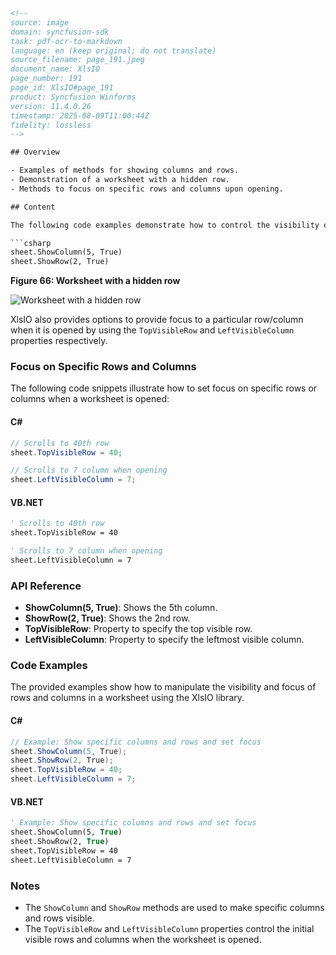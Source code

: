 ```html
<!-- 
source: image
domain: syncfusion-sdk
task: pdf-ocr-to-markdown
language: en (keep original; do not translate)
source_filename: page_191.jpeg
document_name: XlsIO
page_number: 191
page_id: XlsIO#page_191
product: Syncfusion Winforms
version: 11.4.0.26
timestamp: 2025-08-09T11:00:44Z
fidelity: lossless
-->

## Overview

- Examples of methods for showing columns and rows.
- Demonstration of a worksheet with a hidden row.
- Methods to focus on specific rows and columns upon opening.

## Content

The following code examples demonstrate how to control the visibility of specific rows and columns in a worksheet:

```csharp
sheet.ShowColumn(5, True)
sheet.ShowRow(2, True)
```

**Figure 66: Worksheet with a hidden row**

![Worksheet with a hidden row](./images/XlsIO#page_191/figure66.png)

XlsIO also provides options to provide focus to a particular row/column when it is opened by using the `TopVisibleRow` and `LeftVisibleColumn` properties respectively.

### Focus on Specific Rows and Columns

The following code snippets illustrate how to set focus on specific rows or columns when a worksheet is opened:

#### C#
```csharp
// Scrolls to 40th row
sheet.TopVisibleRow = 40;

// Scrolls to 7 column when opening
sheet.LeftVisibleColumn = 7;
```

#### VB.NET
```vb
' Scrolls to 40th row
sheet.TopVisibleRow = 40

' Scrolls to 7 column when opening
sheet.LeftVisibleColumn = 7
```

### API Reference

- **ShowColumn(5, True)**: Shows the 5th column.
- **ShowRow(2, True)**: Shows the 2nd row.
- **TopVisibleRow**: Property to specify the top visible row.
- **LeftVisibleColumn**: Property to specify the leftmost visible column.

### Code Examples

The provided examples show how to manipulate the visibility and focus of rows and columns in a worksheet using the XlsIO library.

#### C#
```csharp
// Example: Show specific columns and rows and set focus
sheet.ShowColumn(5, True);
sheet.ShowRow(2, True);
sheet.TopVisibleRow = 40;
sheet.LeftVisibleColumn = 7;
```

#### VB.NET
```vb
' Example: Show specific columns and rows and set focus
sheet.ShowColumn(5, True)
sheet.ShowRow(2, True)
sheet.TopVisibleRow = 40
sheet.LeftVisibleColumn = 7
```

### Notes

- The `ShowColumn` and `ShowRow` methods are used to make specific columns and rows visible.
- The `TopVisibleRow` and `LeftVisibleColumn` properties control the initial visible rows and columns when the worksheet is opened.

<!-- tags: [XlsIO, worksheets, row-column visibility, focus, TopVisibleRow, LeftVisibleColumn] keywords: [rows, columns, hidden, visible, focus, worksheet] -->
```